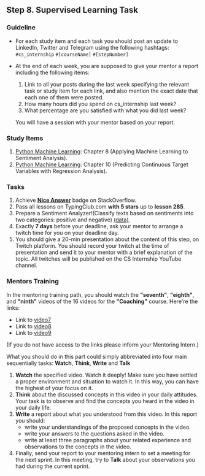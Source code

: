 ## Step 8. Supervised Learning Task

### Guideline

- For each study item and each task you should post an update to LinkedIn, Twitter and Telegram using the following hashtags:
`#cs_internship`
`#[courseName]`
`#[stepNumber]`

- At the end of each week, you are supposed to give your mentor a report including the following items:
  1. Link to all your posts during the last week specifying the relevant task or study item for each link, and also mention the exact date that each one of them were posted.
  2. How many hours did you spend on cs_internship last week?
  3. What percentage are you satisfied with what you did last week?
  
  You will have a session with your mentor based on your report.
  
  
### Study Items

  1. [Python Machine Learning](README.md): Chapter 8 (Applying Machine Learning to Sentiment Analysis).
  2. [Python Machine Learning](README.md): Chapter 10 (Predicting Continuous Target Variables with Regression Analysis).


### Tasks

 1. Achieve [**Nice Answer**](https://stackoverflow.com/help/badges/23/nice-answer) badge on StackOverflow.
 2. Pass all lessons on TypingClub.com **with 5 stars** up to **lesson 285**.
 3. Prepare a Sentiment Analyzer!(Classify texts based on sentiments into two categories: positive and negative) [(data)](http://help.sentiment140.com/for-students/).
 4. Exactly **7 days** before your deadline, ask your mentor to arrange a twitch time for you on your deadline day.
 5. You should give a 20-min presentation about the content of this step, on Twitch platform. You should record your twitch at the time of presentation and send it to your mentor with a brief explanation of the topic. All twitches will be published on the CS Internship YouTube channel.

### Mentors Training

In the mentoring training path, you should watch the **"seventh"**, **"eighth"**, and **"ninth"** videos of the 16 videos for the **"Coaching"** course.  Here're the links:

  - Link to [video7](https://drive.google.com/drive/folders/16fch6aIfZL1laupMDYruy3HjmxV8WA-p)
  - Link to [video8](https://drive.google.com/drive/folders/1REyXmFfCWTDpCrsbNoJojHjH9ZQEXzqx)
  - Link to [video9](https://drive.google.com/drive/folders/1lBqfqw7Th-zyc3XherR2GLCK3HtK2VaK)
  
(If you do not have access to the links please inform your Mentoring Intern.)

What you should do in this part could simply abbreviated into four main sequentially tasks: **Watch**, **Think**, **Write** and **Talk**
  1. **Watch** the specified video. Watch it deeply! Make sure you have settled a proper environment and situation to watch it. In this way, you can have the highest of your focus on it.
  2. **Think** about the discussed concepts in this video in your daily attitudes. Your task is to observe and find the concepts you heard in the video in your daily life. 
  3. **Write** a report about what you understood from this video. In this report you should:
	  - write your understandings of the proposed concepts in the video.
	  - write your answers to the questions asked in the video.
	  - write at least three paragraphs about your related experience and observations to the concepts in the video.
  4. Finally, send your report to your mentoring intern to set a meeting for the next sprint. In this meeting, try to **Talk** about your observations you had during the current sprint.
